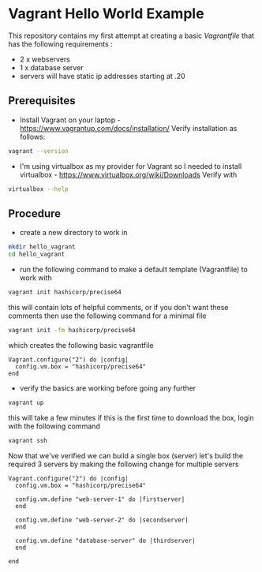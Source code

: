 # Vagrant Hello World Example
This repository contains my first attempt at creating a basic _Vagrantfile_ that has the following requirements :

 - 2 x webservers
 - 1 x database server
 - servers will have static ip addresses starting at .20

## Prerequisites
 - Install Vagrant on your laptop - https://www.vagrantup.com/docs/installation/ 
 Verify installation as follows:
 ``` bash
 vagrant --version
 ```
 - I'm using virtualbox as my provider for Vagrant so I needed to install virtualbox - https://www.virtualbox.org/wiki/Downloads
 Verify with
 ``` bash
 virtualbox --help
 ```

## Procedure
 - create a new directory to work in
 ``` bash
 mkdir hello_vagrant
 cd hello_vagrant
 ```
 - run the following command to make a default template (Vagrantfile) to work with
 ``` bash
vagrant init hashicorp/precise64
 ```
   this will contain lots of helpful comments, or if you don't want these comments then use the following command for a minimal file
``` bash
vagrant init -fm hashicorp/precise64
```
which creates the following basic vagrantfile
``` vagrantfile
Vagrant.configure("2") do |config|
  config.vm.box = "hashicorp/precise64"
end
```
- verify the basics are working before going any further
``` bash
vagrant up
```
this will take a few minutes if this is the first time to download the box, login with the following command
``` bash
vagrant ssh
```
Now that we've verified we can build a single box (server) let's build the required 3 servers by making the following change for multiple servers
``` vagrantfile
Vagrant.configure("2") do |config|
  config.vm.box = "hashicorp/precise64"

  config.vm.define "web-server-1" do |firstserver|
  end

  config.vm.define "web-server-2" do |secondserver|
  end

  config.vm.define "database-server" do |thirdserver|
  end

end
```